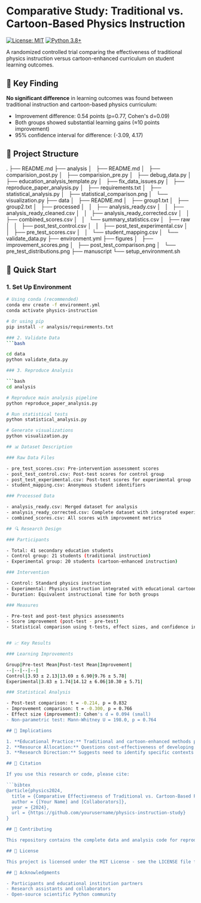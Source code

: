 # Comparative Study: Traditional vs. Cartoon-Based Physics Instruction

[![License: MIT](https://img.shields.io/badge/License-MIT-yellow.svg)](https://opensource.org/licenses/MIT)
[![Python 3.8+](https://img.shields.io/badge/python-3.8+-blue.svg)](https://www.python.org/downloads/)

A randomized controlled trial comparing the effectiveness of traditional physics instruction versus cartoon-enhanced curriculum on student learning outcomes.

## 🔬 Key Finding

**No significant difference** in learning outcomes was found between traditional instruction and cartoon-based physics curriculum:
- Improvement difference: 0.54 points (p=0.77, Cohen's d=0.09)
- Both groups showed substantial learning gains (≈10 points improvement)
- 95% confidence interval for difference: (-3.09, 4.17)

## 📁 Project Structure
.
├── README.md
├── analysis
│   ├── README.md
│   ├── comparision_post.py
│   ├── comparision_pre.py
│   ├── debug_data.py
│   ├── education_analysis_template.py
│   ├── fix_data_issues.py
│   ├── reproduce_paper_analysis.py
│   ├── requirements.txt
│   ├── statistical_analysis.py
│   ├── statistical_comparison.png
│   └── visualization.py
├── data
│   ├── README.md
│   ├── group1.txt
│   ├── group2.txt
│   ├── processed
│   │   ├── analysis_ready.csv
│   │   ├── analysis_ready_cleaned.csv
│   │   ├── analysis_ready_corrected.csv
│   │   ├── combined_scores.csv
│   │   └── summary_statistics.csv
│   ├── raw
│   │   ├── post_test_control.csv
│   │   ├── post_test_experimental.csv
│   │   ├── pre_test_scores.csv
│   │   └── student_mapping.csv
│   └── validate_data.py
├── environment.yml
├── figures
│   ├── improvement_scores.png
│   ├── post_test_comparison.png
│   └── pre_test_distributions.png
├── manuscript
└── setup_environment.sh


## 🚀 Quick Start

### 1. Set Up Environment
```bash
# Using conda (recommended)
conda env create -f environment.yml
conda activate physics-instruction

# Or using pip
pip install -r analysis/requirements.txt

### 2. Validate Data
```bash

cd data
python validate_data.py

### 3. Reproduce Analysis

```bash
cd analysis

# Reproduce main analysis pipeline
python reproduce_paper_analysis.py

# Run statistical tests
python statistical_analysis.py

# Generate visualizations
python visualization.py

## 📊 Dataset Description

### Raw Data Files

- pre_test_scores.csv: Pre-intervention assessment scores
- post_test_control.csv: Post-test scores for control group
- post_test_experimental.csv: Post-test scores for experimental group
- student_mapping.csv: Anonymous student identifiers

### Processed Data

- analysis_ready.csv: Merged dataset for analysis
- analysis_ready_corrected.csv: Complete dataset with integrated experimental scores
- combined_scores.csv: All scores with improvement metrics

## 🔍 Research Design

### Participants

- Total: 41 secondary education students
- Control group: 21 students (traditional instruction)
- Experimental group: 20 students (cartoon-enhanced instruction)

### Intervention

- Control: Standard physics instruction
- Experimental: Physics instruction integrated with educational cartoons
- Duration: Equivalent instructional time for both groups

### Measures

- Pre-test and post-test physics assessments
- Score improvement (post-test - pre-test)
- Statistical comparison using t-tests, effect sizes, and confidence intervals


## 📈 Key Results

### Learning Improvements

Group|Pre-test Mean|Post-test Mean|Improvement|
--|--|--|--|
Control|3.93 ± 2.13|13.69 ± 6.90|9.76 ± 5.78|
Experimental|3.83 ± 1.74|14.12 ± 6.06|10.30 ± 5.71|

### Statistical Analysis

- Post-test comparison: t = -0.214, p = 0.832
- Improvement comparison: t = -0.300, p = 0.766
- Effect size (improvement): Cohen's d = 0.094 (small)
- Non-parametric test: Mann-Whitney U = 198.0, p = 0.764

## 🎯 Implications

1. **Educational Practice:** Traditional and cartoon-enhanced methods produce equivalent learning outcomes
2. **Resource Allocation:** Questions cost-effectiveness of developing multimedia enhancements for basic physics concepts
3. **Research Direction:** Suggests need to identify specific contexts where multimedia enhancements provide added value

## 📝 Citation

If you use this research or code, please cite:

```bibtex
@article{physics2024,
  title = {Comparative Effectiveness of Traditional vs. Cartoon-Based Physics Instruction: A Randomized Controlled Trial},
  author = {[Your Name] and [Collaborators]},
  year = {2024},
  url = {https://github.com/yourusername/physics-instruction-study}
}

## 🤝 Contributing

This repository contains the complete data and analysis code for reproducibility. For questions or collaborations, please open an issue or contact the corresponding author.

## 📄 License

This project is licensed under the MIT License - see the LICENSE file for details.

## 🙏 Acknowledgments

- Participants and educational institution partners
- Research assistants and collaborators
- Open-source scientific Python community


